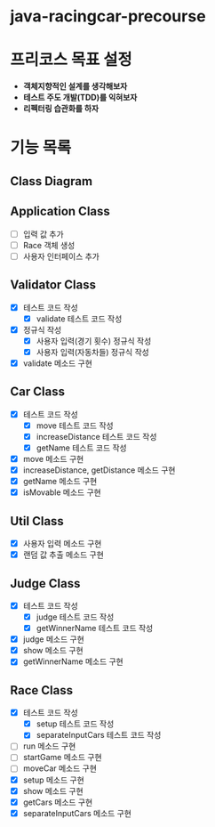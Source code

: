 # java-racingcar-precourse

# 프리코스 목표 설정

- **객체지향적인 설계를 생각해보자**
- **테스트 주도 개발(TDD)를 익혀보자**
- **리펙터링 습관화를 하자**

# 기능 목록

## Class Diagram

## Application Class

- [ ] 입력 값 추가
- [ ] Race 객체 생성
- [ ] 사용자 인터페이스 추가

## Validator Class

- [x]  테스트 코드 작성
    - [x] validate 테스트 코드 작성
- [x] 정규식 작성
    - [x] 사용자 입력(경기 횟수) 정규식 작성
    - [x] 사용자 입력(자동차들) 정규식 작성
- [x] validate 메소드 구현

## Car Class

- [x] 테스트 코드 작성
    - [x] move 테스트 코드 작성
    - [x] increaseDistance 테스트 코드 작성
    - [x] getName 테스트 코드 작성
- [x] move 메소드 구현
- [x] increaseDistance, getDistance 메소드 구현
- [x] getName 메소드 구현
- [x] isMovable 메소드 구현

## Util Class

- [x] 사용자 입력 메소드 구현
- [x] 랜덤 값 추출 메소드 구현

## Judge Class

- [x] 테스트 코드 작성
    - [x] judge 테스트 코드 작성
    - [x] getWinnerName 테스트 코드 작성
- [x] judge 메소드 구현
- [x] show 메소드 구현
- [x] getWinnerName 메소드 구현

## Race Class

- [x] 테스트 코드 작성
    - [x] setup 테스트 코드 작성
    - [x] separateInputCars 테스트 코드 작성
- [ ] run 메소드 구현
- [ ] startGame 메소드 구현
- [ ] moveCar 메소드 구현
- [x] setup 메소드 구현
- [x] show 메소드 구현
- [x] getCars 메소드 구현
- [x] separateInputCars 메소드 구현
